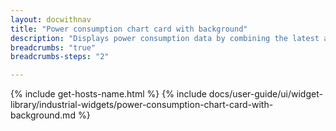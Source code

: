 ```yaml
---
layout: docwithnav
title: "Power consumption chart card with background"
description: "Displays power consumption data by combining the latest and aggregated values with the background image and optional simplified chart."
breadcrumbs: "true"
breadcrumbs-steps: "2"

---
```

{% include get-hosts-name.html %}
{% include docs/user-guide/ui/widget-library/industrial-widgets/power-consumption-chart-card-with-background.md %}

